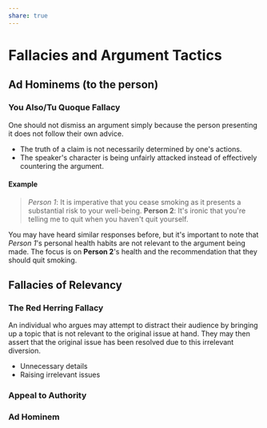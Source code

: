 ```yaml
---
share: true
---
```


# Fallacies and Argument Tactics

## Ad Hominems (to the person)

### You Also/Tu Quoque Fallacy

One should not dismiss an argument simply because the person presenting it does not follow their own advice.

- The truth of a claim is not necessarily determined by one's actions.
- The speaker's character is being unfairly attacked instead of effectively countering the argument.

#### Example

>*Person 1*: It is imperative that you cease smoking as it presents a substantial risk to your well-being.
>**Person 2**: It's ironic that you're telling me to quit when you haven't quit yourself.

You may have heard similar responses before, but it's important to note that *Person 1*'s personal health habits are not relevant to the argument being made. The focus is on **Person 2**'s health and the recommendation that they should quit smoking.

## Fallacies of Relevancy

### The Red Herring Fallacy
An individual who argues may attempt to distract their audience by bringing up a topic that is not relevant to the original issue at hand. They may then assert that the original issue has been resolved due to this irrelevant diversion.

- Unnecessary details
-  Raising irrelevant issues

### Appeal to Authority

### Ad Hominem


